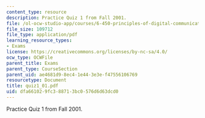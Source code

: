 ```yaml
---
content_type: resource
description: Practice Quiz 1 from Fall 2001.
file: /ol-ocw-studio-app/courses/6-450-principles-of-digital-communications-i-fall-2006/dfa661029fc388713bc0576d6d63dcd0_quiz1_01.pdf
file_size: 109712
file_type: application/pdf
learning_resource_types:
- Exams
license: https://creativecommons.org/licenses/by-nc-sa/4.0/
ocw_type: OCWFile
parent_title: Exams
parent_type: CourseSection
parent_uid: ae4681d9-8ec4-1e44-3e3e-f47556106769
resourcetype: Document
title: quiz1_01.pdf
uid: dfa66102-9fc3-8871-3bc0-576d6d63dcd0
---
```

Practice Quiz 1 from Fall 2001.